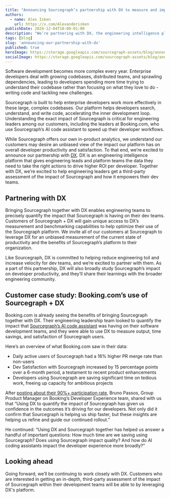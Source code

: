 ```yaml
---
title: "Announcing Sourcegraph’s partnership with DX to measure and improve developer productivity"
authors:
  - name: Alex Isken
    url: https://x.com/Alexanderisken
publishDate: 2024-12-04T10:00-01:00
description: "We’re partnering with DX, the engineering intelligence platform, to help teams better measure the impact of code AI."
tags: [blog]
slug: 'announcing-our-partnership-with-dx'
published: true
heroImage: https://storage.googleapis.com/sourcegraph-assets/blog/announcing-our-partnership-with-dx/Sourcegraph-DX-partnership-og.png
socialImage: https://storage.googleapis.com/sourcegraph-assets/blog/announcing-our-partnership-with-dx/Sourcegraph-DX-partnership-og.png
---
```


Software development becomes more complex every year. Enterprise developers deal with growing codebases, distributed teams, and sprawling dependencies, leading to developers spending more time trying to understand their codebase rather than focusing on what they love to do - writing code and tackling new challenges. 
 
Sourcegraph is built to help enterprise developers work more effectively in these large, complex codebases. Our platform helps developers search, understand, and write code, accelerating the inner development loop. Understanding the exact impact of Sourcegraph is critical for engineering leaders among our customers, including the leaders at Booking.com, who use Sourcegraph’s AI code assistant to speed up their developer workflows. 

While Sourcegraph offers our own in-product analytics, we understand our customers may desire an unbiased view of the impact our platform has on overall developer productivity and satisfaction. To that end, we’re excited to announce our partnership with [DX](https://getdx.com/). DX is an engineering intelligence platform that gives engineering leads and platform teams the data they need to take the right actions to drive higher ROI per developer. Together with DX, we’re excited to help engineering leaders get a third-party assessment of the impact of Sourcegraph and how it empowers their dev teams.

## Partnering with DX

Bringing Sourcegraph together with DX enables engineering teams to precisely quantify the impact that Sourcegraph is having on their dev teams. Customers of Sourcegraph + DX will gain unique access to DX’s measurement and benchmarking capabilities to help optimize their use of the Sourcegraph platform. We invite all of our customers at Sourcegraph to leverage DX for an unbiased measurement of the current state of productivity and the benefits of Sourcegraph’s platform to their organization.

Like Sourcegraph, DX is committed to helping reduce engineering toil and increase velocity for dev teams, and we’re excited to partner with them. As a part of this partnership, DX will also broadly study Sourcegraph’s impact on developer productivity, and they’ll share their learnings with the broader engineering community. 

## Customer case study: Booking.com’s use of Sourcegraph + DX

Booking.com is already seeing the benefits of bringing Sourcegraph together with DX. Their engineering leadership team looked to quantify the impact that [Sourcegraph’s AI code assistant](https://sourcegraph.com/cody) was having on their software development teams, and they were able to use DX to measure output, time savings, and satisfaction of Sourcegraph users.

Here’s an overview of what Booking.com saw in their data:

- Daily active users of Sourcegraph had a 16% higher PR merge rate than non-users
- Dev Satisfaction with Sourcegraph increased by 15 percentage points over a 6-month period, a testament to recent product enhancements
- Developers using Sourcegraph are saving significant time on tedious work, freeing up capacity for ambitious projects

After [posting about their 90%+ participation rate](https://www.linkedin.com/posts/beganovicemir_at-bookingcom-weve-recently-closed-our-activity-7262478689274118148-pjFB?utm_source=share&utm_medium=member_desktop), Bruno Passos, Group Product Manager on Booking’s Developer Experience team, shared with us that “Using DX to quantify the impact of Sourcegraph has given us confidence in the outcomes it’s driving for our developers. Not only did it confirm that Sourcegraph is helping us ship faster, but these insights are helping us refine and guide our continued rollout.”

He continued: “Using DX and Sourcegraph together has helped us answer a handful of important questions: How much time are we saving using Sourcegraph? Does using Sourcegraph impact quality? And how do AI coding assistants impact the developer experience more broadly?”

## Looking ahead

Going forward, we’ll be continuing to work closely with DX. Customers who are interested in getting an in-depth, third-party assessment of the impact of Sourcegraph within their development teams will be able to by leveraging DX's platform.